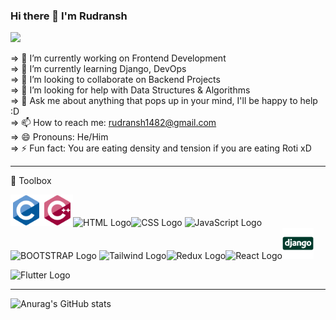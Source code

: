 ### Hi there 👋 I'm Rudransh 

![](https://komarev.com/ghpvc/?username=Red-0111)


=> 🔭 I’m currently working on Frontend Development <br/>
=> 🌱 I’m currently learning Django, DevOps <br/>
=> 👯 I’m looking to collaborate on Backend Projects <br/>
=> 🤔 I’m looking for help with Data Structures & Algorithms <br/>
=> 💬 Ask me about anything that pops up in your mind, I'll be happy to help :D <br/>
=> 📫 How to reach me: rudransh1482@gmail.com <br/>
=> 😄 Pronouns: He/Him <br/>
=> ⚡ Fun fact: You are eating density and tension if you are eating Roti xD <br/>


---

🧰 Toolbox

 
 <img src="https://raw.githubusercontent.com/devicons/devicon/master/icons/c/c-original.svg" alt="C Logo" width="50" height="50"/><img src="https://raw.githubusercontent.com/devicons/devicon/master/icons/cplusplus/cplusplus-original.svg" alt="C++ Logo" width="50" height="50"/><img src="https://cdn.worldvectorlogo.com/logos/html-1.svg" alt="HTML Logo" width="50" height="50"/><img src="https://cdn.worldvectorlogo.com/logos/css-3.svg" alt="CSS Logo" width="50" height="50"/> <img src="https://cdn.worldvectorlogo.com/logos/logo-javascript.svg" alt="JavaScript Logo" width="50" height="50"/> <img src="https://cdn.worldvectorlogo.com/logos/bootstrap-4.svg" alt="BOOTSTRAP Logo" width="50" height="50"/> <img src="https://cdn.worldvectorlogo.com/logos/tailwind-css-2.svg" alt="Tailwind Logo" width="50" height="50"/><img src="https://cdn.worldvectorlogo.com/logos/redux.svg" alt="Redux Logo" width="50" height="50"/><img src="https://cdn.worldvectorlogo.com/logos/react-2.svg" alt="React Logo" width="50" height="50"/><img src="https://raw.githubusercontent.com/devicons/devicon/master/icons/django/django-original.svg" alt="DJANGO Logo" width="50" height="50"/>
 
 <img src="https://cdn.worldvectorlogo.com/logos/flutter-logo.svg" alt="Flutter Logo" width="50" height="50"/>

---

![Anurag's GitHub stats](https://github-readme-stats.vercel.app/api?username=Red-0111&show_icons=true&theme=radical)
